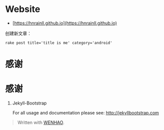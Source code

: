 # Website

- [https://hnrainll.github.io](https://hnrainll.github.io)


创建新文章：

	rake post title='title is me' category='android'

# 感谢
# 感谢

 1. Jekyll-Bootstrap

    For all usage and documentation please see: <http://jekyllbootstrap.com>


> Written with [WENHAO](http://leochin.com/).



